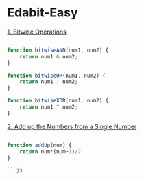 # Edabit-Easy

[1. Bitwise Operations](https://edabit.com/challenge/vvuAkYEAArrZvmp6X)

```js 

function bitwiseAND(num1, num2) {
    return num1 & num2;
}

function bitwiseOR(num1, num2) {
    return num1 | num2;
}

function bitwiseXOR(num1, num2) {
    return num1 ^ num2;
}

```

[2. Add up the Numbers from a Single Number](https://edabit.com/challenge/4gzDuDkompAqujpRi)

```js

function addUp(num) {
	return num*(num+1)/2
}

```js